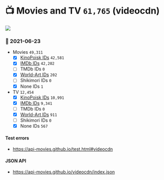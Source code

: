 # :tv: Movies and TV `61,765` (videocdn)

<a href="https://API-Movies.github.io"><img src="https://API-Movies.github.io/banner.png?cache"></a>

### :date: 2021-06-23
- Movies `49,311`
  - [x] <a href="https://API-Movies.github.io/videocdn/movie_kinopoisk_ids.json">KinoPoisk IDs</a> `42,581`
  - [x] <a href="https://API-Movies.github.io/videocdn/movie_imdb_ids.json">IMDb IDs</a> `42,202`
  - [ ] TMDb IDs `0`
  - [x] <a href="https://API-Movies.github.io/videocdn/movie_world_art_ids.json">World-Art IDs</a> `202`
  - [ ] Shikimori IDs `0`
  - [x] None IDs `1`
- TV `12,454`
  - [x] <a href="https://API-Movies.github.io/videocdn/tv_kinopoisk_ids.json">KinoPoisk IDs</a> `10,991`
  - [x] <a href="https://API-Movies.github.io/videocdn/tv_imdb_ids.json">IMDb IDs</a> `9,341`
  - [ ] TMDb IDs `0`
  - [x] <a href="https://API-Movies.github.io/videocdn/tv_world_art_ids.json">World-Art IDs</a> `911`
  - [ ] Shikimori IDs `0`
  - [x] None IDs `567`
#### Test errors
- <a href='https://api-movies.github.io/test.html#videocdn'>https://api-movies.github.io/test.html#videocdn</a>
#### JSON API
- <a href='https://api-movies.github.io/videocdn/index.json'>https://api-movies.github.io/videocdn/index.json</a>
